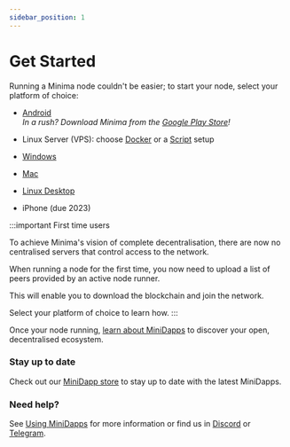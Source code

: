 ```yaml
---
sidebar_position: 1
---
```


# Get Started

Running a Minima node couldn't be easier; to start your node, select your platform of choice:

- [Android](/docs/runanode/selectplatform/android_v9_and_up)<br/>
*In a rush? Download Minima from the [Google Play Store](https://play.google.com/store/apps/details?id=com.minima.android&hl=en&gl=US)!*

- Linux Server (VPS): choose [Docker](/docs/runanode/selectplatform/linux_vps) or a [Script](/docs/runanode/selectplatform/linuxvpsservice) setup

- [Windows](/docs/runanode/selectplatform/windows)

- [Mac](/docs/runanode/selectplatform/mac)

- [Linux Desktop](/docs/runanode/selectplatform/linux_desktop)

- iPhone (due 2023)

:::important First time users

To achieve Minima's vision of complete decentralisation, there are now no centralised servers that control access to the network. 

When running a node for the first time, you now need to upload a list of peers provided by an active node runner. 

This will enable you to download the blockchain and join the network. 

Select your platform of choice to learn how. 
:::


Once your node running, [learn about MiniDapps](/docs/learn/minidapps/minidappsintro) to discover your open, decentralised ecosystem. 

### Stay up to date

Check out our [MiniDapp store](https://minidapps.minima.global/) to stay up to date with the latest MiniDapps.

### Need help?

See [Using MiniDapps](/docs/runanode/usingminidapps) for more information or find us in [Discord](https://discord.gg/minima) or [Telegram](https://t.me/Minima_Global).